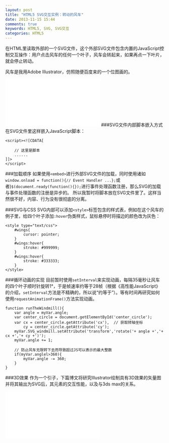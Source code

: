 ```yaml
---
layout: post
title: "HTML5 SVG交互实例：转动的风车"
date: 2013-11-15 15:44
comments: true
keywords: HTML5, SVG, SVG交互
categories: HTML5
---
```

在HTML里读取外部的一个SVG文件，这个外部SVG文件包含内置的JavaScript控制交互操作：用户点击风车的任何一个叶子，风车会转起来，如果再点一下叶片，就会停止转动。

风车是我用Adobe Illustrator，仿照随便百度来的一个位图画的。

<embed  src="{{ root_url}}/svg/windmill.svg" type="image/svg+xml">
<!-- more -->
###SVG文件内部脚本嵌入方式
在SVG文件里这样嵌入JavaScript脚本：

	<script><![CDATA[

		// 这里是脚本
		......
	]]>
	</script>

###加载顺序
如果使用`<embed>`进行外部SVG文件的加载，同时使用诸如`window.onload = function(){// Event Handler ...};`或者)`$(document.ready(function(){});`进行事件处理函数注册，那么SVG的加载与事件处理函数的注册是异步的。
所以我暂时将脚本放在SVG文件里了。这样当然很不好，内容、行为没有很彻底的分离。

###SVG与CSS
SVG内部可以添加`<style>`标签包含的样式表，例如在这个风车的例子里，给四个叶子添加`:hover`伪类样式，鼠标悬停时将描边的颜色改为灰色：

	<style type="text/css">
		#wings{
			cursor: pointer;
		}
		#wings:hover{
			stroke: #999999;
		}
		#wings:hover{
			stroke: #333333;
		}
	</style>

###循环动画的实现
目前暂时使用`setInterval`来实现动画，每隔35毫秒让风车的四个叶子顺时针旋转1°，于是帧速率约等于28帧（根据《高性能JavaScript》的介绍，`setInterval`方法是不精确的，所以说“约等于”）。等有时间再研究如何使用`requestAnimationFrame()`方法实现动画。

	function runTheWindmill(){
		var angle = myVar.angle;
		var center_circle = document.getElementById('center_circle');
		var cx = center_circle.getAttribute('cx'),  // 获取转轴坐标
			cy = center_circle.getAttribute('cy');
		myVar.SVG_windmill.setAttribute('transform','rotate('+ angle +','+ cx +','+ cy +')');
		myVar.angle += 1;

		// 防止风车无限转下去而导致超过JS可以表示的最大整数
		if(myVar.anglel>360){
			myVar.angle -= 360;
		}
	}

###3D效果
作为一个引子，下篇博文将研究Illustrator绘制具有3D效果的矢量图并将其输出为SVG后，其元素的交互性能，以及与3ds max的关系。

<embed src="{{ root_url}}/svg/starIn3D.svg">